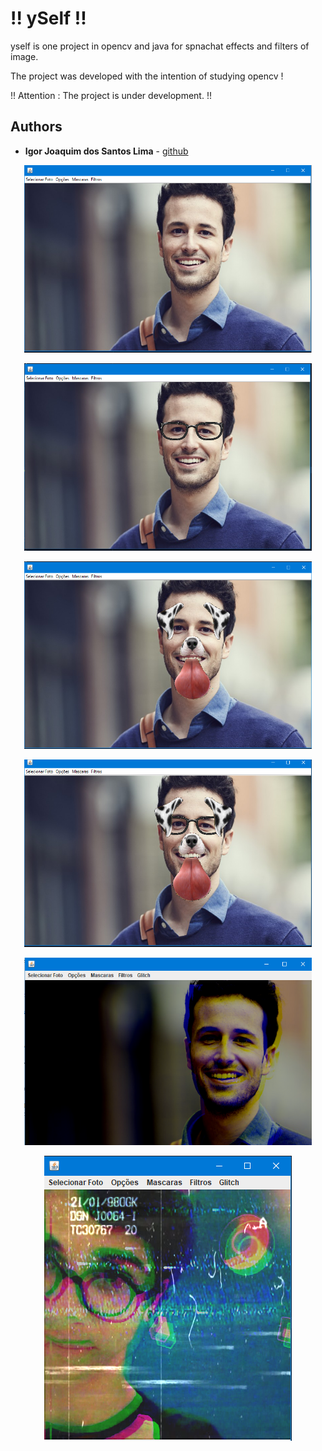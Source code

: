 # !! ySelf !!

yself is one project in opencv and java for spnachat effects and filters of image.

The project was developed with the intention of studying opencv !

!! Attention : The project is under development. !!

## Authors

* **Igor Joaquim dos Santos Lima** - [github](https://github.com/igor036)

<p align="center">
  <img width="460" height="300" src="screenshot/mainWindow.png">
</p>

<p align="center">
  <img width="460" height="300" src="screenshot/glasses1.png">
</p>

<p align="center">
  <img width="460" height="300" src="screenshot/dog.png">
</p>

<p align="center">
  <img width="460" height="300" src="screenshot/dogAndGlasses.png">
</p>

<p align="center">
  <img width="460" height="300" src="screenshot/glitchwave.png">
</p>

<p align="center">
  <img src="screenshot/vhs.png">
</p>